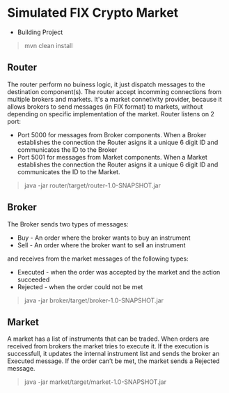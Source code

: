 # Simulated FIX Crypto Market

- Building Project
> mvn clean install

## Router
The router perform no buiness
logic, it just dispatch messages to the destination component(s). The router
accept incomming connections from multiple brokers and markets. It's a
market connetivity provider, because it allows brokers to send messages (in FIX format)
to markets, without depending on specific implementation of the market.
Router listens on 2 port: 
- Port 5000 for messages from Broker components. When a Broker establishes the
  connection the Router asigns it a unique 6 digit ID and communicates the ID to
  the Broker
- Port 5001 for messages from Market components. When a Market establishes the
  connection the Router asigns it a unique 6 digit ID and communicates the ID to
  the Market.
> java -jar router/target/router-1.0-SNAPSHOT.jar
## Broker
The Broker sends two types of messages:
- Buy - An order where the broker wants to buy an instrument
- Sell - An order where the broker want to sell an instrument

and receives from the market messages of the following types:
- Executed - when the order was accepted by the market and the action succeeded
- Rejected - when the order could not be met
> java -jar broker/target/broker-1.0-SNAPSHOT.jar
## Market
A market has a list of instruments that can be traded. When orders are received from
brokers the market tries to execute it. If the execution is successfull, it updates the
internal instrument list and sends the broker an Executed message. If the order can’t be
met, the market sends a Rejected message.
>java -jar market/target/market-1.0-SNAPSHOT.jar